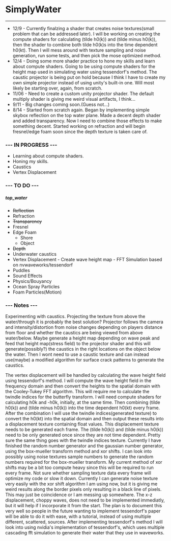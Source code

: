 # SimplyWater
-------------
+ 12/9 -  Currently finalzing a shader that creates noise textures(small problem that can be addressed later). I will be working on creating the compute shaders for calculating (tilde h0(k)) and (tilde minus h0(k)), then the shader to combine both tilde h0(k)s into the time dependent h0(kt). Then I will mess around with texture sampling and noise generation, run some tests, and then pick the mose optimized method. 
+ 12/4 - Doing some more shader practice to hone my skills and learn about compute shaders. Going to be using compute shaders for the height map used in simulating water using tessendorf's method. The caustic projector is being put on hold because I think I have to create my own simple projector instead of using unity's built-in one. Will most likely be starting over, again, from scratch. 
+ 11/06 - Need to create a custom unity projector shader. The default multiply shader is giving me weird visual artifacts, I think...
+ 9/11 - Big changes coming soon.(Guess not...)
+ 8/14 - Started from scratch again. Began by implementing simple skybox reflection on the top water plane. Made a decent depth shader and added transparency. Now I need to combine those effects to make something decent. Started working on refraction and will begin fresnel/edge foam soon since the depth texture is taken care of. 

### --- IN PROGRESS ---
+ Learning about compute shaders.
+ Honing my skills.
+ Caustics
+ Vertex Displacement

### --- TO DO ---

##### top_water
+ ~~Reflection~~
+ Refraction
+ ~~Transparency~~
+ Fresnel
+ Edge Foam
    + Shore
    + Object
+ ~~Depth~~
+ Underwater caustics
+ Vertex Displacement - Create wave height map - FFT Simulation based on nvwaveworks/tessendorf
+ Puddles
+ Sound Effects
+ Physics/Bouyancy
+ Ocean Spray Particles
+ Foam Particles(Motion)

### --- Notes ---
Experimenting with caustics. Projecting the texture from above the water/through it is probably the best solution? Projector follows the camera and intensity/distortion from noise changes depending on players distance from floor and whether the caustics are being viewed from above water/below. Maybe generate a height map depending on wave peak and feed that height map(stress field) to the projector shader and this will generate(possibly?) the caustics in the right locations on the object below the water. Then I wont need to use a caustic texture and can instead use(maybe) a modified algorithm for surface crack patterns to generate the caustics.

The vertex displacement will be handled by calculating the wave height field using tessendorf's method. I will compute the wave height field in the frequency domain and then convert the heights to the spatial domain with the Cooley-Tukey FFT algorithm. This will require me to calculate the twindle indices for the butterfly transform. I will need compute shaders for calculating h0k and -h0k, initially, at the same time. Then combining (tilde h0(k)) and (tilde minus h0(k)) into the time dependent h0(kt) every frame. After the combination I will use the twindle indices(generated texture) to convert the h0(kt) into the spatial domain and then output these results into a displacement texture containing float values. This displacement texture needs to be generated each frame. The (tilde h0(k)) and (tilde minus h0(k)) need to be only generated once since they are not time dependent. Pretty sure the same thing goes with the twindle indices texture. Currently I have finished the random number generator and the gaussian number generator, using the box-mueller transform method and xor shifts. I can look into possibly using noise textures sample numbers to generate the random numbers required for the box-mueller transform. My current method of xor shifts may be a bit too compute heavy since this will be required to run every frame. Not sure whether sampling texture data every frame will optimize my code or slow it down. Currently I can generate noise texture very easily with the xor shift algorithm I am using now, but it is giving me weird results along the border pixels only resulting in a black line of pixels. This may just be coincidence or I am messing up somewhere. The x-z displacement, choppy waves, does not need to be implemented immediatly, but it will help if I incorporate it from the start. The plan is to document this very well so people in the future wanting to implement tessendorf's paper will be able to do it with ease, with a tutorial, instead of using multiple different, scattered, sources. After implementing tessendorf's method I will look into using nvidia's implementation of tessendorf's, which uses multiple cascading fft simulation to generate their water that they use in waveworks.
